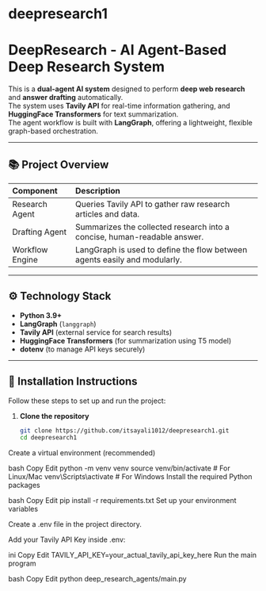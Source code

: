 # deepresearch1
# DeepResearch - AI Agent-Based Deep Research System

This is a **dual-agent AI system** designed to perform **deep web research** and **answer drafting** automatically.  
The system uses **Tavily API** for real-time information gathering, and **HuggingFace Transformers** for text summarization.  
The agent workflow is built with **LangGraph**, offering a lightweight, flexible graph-based orchestration.

---

## 📚 Project Overview

| Component | Description |
|:----------|:------------|
| Research Agent | Queries Tavily API to gather raw research articles and data. |
| Drafting Agent | Summarizes the collected research into a concise, human-readable answer. |
| Workflow Engine | LangGraph is used to define the flow between agents easily and modularly. |

---

## ⚙️ Technology Stack

- **Python 3.9+**
- **LangGraph** (`langgraph`)
- **Tavily API** (external service for search results)
- **HuggingFace Transformers** (for summarization using T5 model)
- **dotenv** (to manage API keys securely)

---

## 🚀 Installation Instructions

Follow these steps to set up and run the project:

1. **Clone the repository**
   ```bash
   git clone https://github.com/itsayali1012/deepresearch1.git
   cd deepresearch1
Create a virtual environment (recommended)

bash
Copy
Edit
python -m venv venv
source venv/bin/activate    # For Linux/Mac
venv\Scripts\activate       # For Windows
Install the required Python packages

bash
Copy
Edit
pip install -r requirements.txt
Set up your environment variables

Create a .env file in the project directory.

Add your Tavily API Key inside .env:

ini
Copy
Edit
TAVILY_API_KEY=your_actual_tavily_api_key_here
Run the main program

bash
Copy
Edit
python deep_research_agents/main.py
